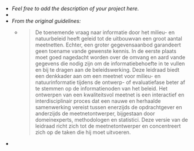 - *Feel free to add the description of your project here.*
-
- *From the original guidelines:*
	- > De toenemende vraag naar informatie door het milieu- en natuurbeleid heeft geleid tot de uitbouwvan een groot aantal meetnetten. Echter, een groter gegevensaanbod garandeert geen toename vande gewenste kennis. In de eerste plaats moet goed nagedacht worden over de omvang en aard vande gegevens die nodig zijn om de informatiebehoefte in te vullen en bij te dragen aan de beleidswerking. Deze leidraad biedt een denkkader aan om een meetnet voor milieu- en natuurinformatie tijdens de ontwerp- of evaluatiefase beter af te stemmen op de informatienoden van het beleid. Het ontwerpen van een kwaliteitsvol meetnet is een interactief en interdisciplinair proces dat een nauwe en herhaalde samenwerking vereist tussen enerzijds de opdrachtgever en anderzijds de meetnetontwerper, bijgestaan door domeinexperts, methodologen en statistici. Deze versie van de leidraad richt zich tot de meetnetontwerper en concentreert zich op de taken die hij moet uitvoeren.
-
